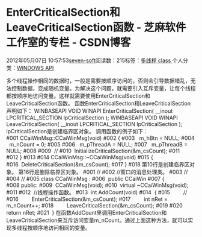 
# EnterCriticalSection和LeaveCriticalSection函数 -  芝麻软件工作室的专栏 - CSDN博客


2012年05月07日 10:57:53[seven-soft](https://me.csdn.net/softn)阅读数：215标签：[多线程																](https://so.csdn.net/so/search/s.do?q=多线程&t=blog)[class																](https://so.csdn.net/so/search/s.do?q=class&t=blog)[
							](https://so.csdn.net/so/search/s.do?q=多线程&t=blog)个人分类：[WINDOWS API																](https://blog.csdn.net/softn/article/category/1130113)



多个线程操作相同的数据时，一般是需要按顺序访问的，否则会引导数据错乱，无法控制数据，变成随机变量。为解决这个问题，就需要引入互斥变量，让每个线程都按顺序地访问变量。这样就需要使用EnterCriticalSection和LeaveCriticalSection函数。
函数EnterCriticalSection和LeaveCriticalSection声明如下：
WINBASEAPI
VOID
WINAPI
EnterCriticalSection(
__inout LPCRITICAL_SECTION lpCriticalSection
);
WINBASEAPI
VOID
WINAPI
LeaveCriticalSection(
__inout LPCRITICAL_SECTION lpCriticalSection
);
lpCriticalSection是创建临界区对象。
调用函数的例子如下：
\#001 CCaiWinMsg::CCaiWinMsg(void)
\#002 {
\#003   m_hBtn = NULL;
\#004   m_nCount = 0;
\#005
\#006   m_pThreadA = NULL;
\#007   m_pThreadB = NULL;
\#008
\#009  //
\#010  InitializeCriticalSection(&m_csCount);
\#011
\#012 }
\#013
\#014 CCaiWinMsg::~CCaiWinMsg(void)
\#015 {
\#016  DeleteCriticalSection(&m_csCount);
\#017 }
\#018
第10行是创建临界区对象。
第16行是删除临界区对象。
\#001 //
\#002 //窗口的消息处理类。
\#003 //
\#004 //
\#005 class CCaiWinMsg :
\#006  public CCaiWin
\#007 {
\#008 public:
\#009  CCaiWinMsg(void);
\#010  virtual ~CCaiWinMsg(void);
\#011
\#012  //线程操作函数。
\#013  int AddCount(void)
\#014  {
\#015         //
\#016         EnterCriticalSection(&m_csCount);
\#017         int nRet = m_nCount++;
\#018         LeaveCriticalSection(&m_csCount);
\#019
\#020         return nRet;
\#021  }
在函数AddCount里调用EnterCriticalSection和LeaveCriticalSection来互斥访问变量m_nCount。通过上面这种方法，就可以实现多线程按顺序地访问相同的变量。


